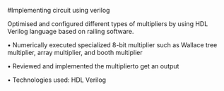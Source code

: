 #Implementing circuit using verilog

Optimised and configured different types of multipliers by using HDL Verilog
language based on railing software.

• Numerically executed specialized 8-bit multiplier such as Wallace tree multiplier,
array multiplier, and booth multiplier

• Reviewed and implemented the multiplierto get an output

• Technologies used: HDL Verilog
